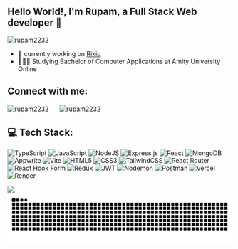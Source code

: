 ## Hello World!, I'm Rupam, a Full Stack Web developer 👋

<p align="left"> <img src="https://komarev.com/ghpvc/?username=rupam2232&label=Profile%20views&color=0e75b6&style=flat" alt="rupam2232" /> </p>

- 🛜 currently working on <a href="https://rikio.vercel.app">Rikio</a>
- 👨🏼‍🎓 Studying Bachelor of Computer Applications at Amity University Online


## Connect with me:
<p align="left">
<a href="https://x.com/rupam2232" target="blank"><img align="center" src="https://raw.githubusercontent.com/rahuldkjain/github-profile-readme-generator/master/src/images/icons/Social/twitter.svg" alt="rupam2232" height="20" /></a>
<a href="https://www.linkedin.com/in/rupam2232" target="blank" style="margin-left:20px" ><img align="center" src="https://raw.githubusercontent.com/rahuldkjain/github-profile-readme-generator/master/src/images/icons/Social/linked-in-alt.svg" alt="rupam2232" height="20" /></a>
</p>

## 💻 Tech Stack:
![TypeScript](https://img.shields.io/badge/typescript-%23007ACC.svg?style=flat&logo=typescript&logoColor=white) 
![JavaScript](https://img.shields.io/badge/javascript-%23323330.svg?style=flat&logo=javascript&logoColor=%23F7DF1E) 
![NodeJS](https://img.shields.io/badge/node.js-6DA55F?style=flat&logo=node.js&logoColor=white) 
![Express.js](https://img.shields.io/badge/express.js-%23404d59.svg?style=flat&logo=express&logoColor=%2361DAFB) 
![React](https://img.shields.io/badge/react-%2320232a.svg?style=flat&logo=react&logoColor=%2361DAFB) 
![MongoDB](https://img.shields.io/badge/MongoDB-%234ea94b.svg?style=flat&logo=mongodb&logoColor=white) 
![Appwrite](https://img.shields.io/badge/Appwrite-%23FD366E.svg?style=flat&logo=appwrite&logoColor=white) 
![Vite](https://img.shields.io/badge/vite-%23646CFF.svg?style=flat&logo=vite&logoColor=white) 
![HTML5](https://img.shields.io/badge/html5-%23E34F26.svg?style=flat&logo=html5&logoColor=white) 
![CSS3](https://img.shields.io/badge/css3-%231572B6.svg?style=flat&logo=css3&logoColor=white)
![TailwindCSS](https://img.shields.io/badge/tailwindcss-%2338B2AC.svg?style=flat&logo=tailwind-css&logoColor=white) 
![React Router](https://img.shields.io/badge/React_Router-CA4245?style=flat&logo=react-router&logoColor=white) 
![React Hook Form](https://img.shields.io/badge/React%20Hook%20Form-%23EC5990.svg?style=flat&logo=reacthookform&logoColor=white) 
![Redux](https://img.shields.io/badge/redux-%23593d88.svg?style=flat&logo=redux&logoColor=white) 
![JWT](https://img.shields.io/badge/JWT-black?style=flat&logo=JSON%20web%20tokens) 
![Nodemon](https://img.shields.io/badge/NODEMON-%23323330.svg?style=flat&logo=nodemon&logoColor=%BBDEAD) 
![Postman](https://img.shields.io/badge/Postman-FF6C37?style=flat&logo=postman&logoColor=white) 
![Vercel](https://img.shields.io/badge/vercel-%23000000.svg?style=flat&logo=vercel&logoColor=white) 
![Render](https://img.shields.io/badge/Render-%46E3B7.svg?style=flat&logo=render&logoColor=white) 

<picture>
  <source
    srcset="https://github-readme-stats.vercel.app/api/top-langs?username=rupam2232&theme=dark&layout=compact"
    media="(prefers-color-scheme: dark)"
  />
  <source
    srcset="https://github-readme-stats.vercel.app/api/top-langs?username=rupam2232&layout=compact"
    media="(prefers-color-scheme: light), (prefers-color-scheme: no-preference)"
  />
  <img src="https://github-readme-stats.vercel.app/api/top-langs?username=rupam2232&layout=compact" />
</picture>


<picture>
  <source media="(prefers-color-scheme: dark)" srcset="https://raw.githubusercontent.com/rupam2232/rupam2232/output/github-snake-dark.svg" />
  <source media="(prefers-color-scheme: light)" srcset="https://raw.githubusercontent.com/rupam2232/rupam2232/output/github-snake.svg" />
  <img alt="github-snake" src="https://raw.githubusercontent.com/rupam2232/rupam2232/output/github-snake.svg" />
</picture>
